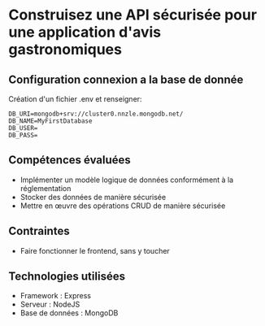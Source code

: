 # Construisez une API sécurisée pour une application d'avis gastronomiques
## Configuration connexion a la base de donnée
Création d'un fichier .env et renseigner:
```
DB_URI=mongodb+srv://cluster0.nnzle.mongodb.net/
DB_NAME=MyFirstDatabase
DB_USER=
DB_PASS=
```

## Compétences évaluées
- Implémenter un modèle logique de données conformément à la réglementation
- Stocker des données de manière sécurisée
- Mettre en œuvre des opérations CRUD de manière sécurisée

## Contraintes
- Faire fonctionner le frontend, sans y toucher

## Technologies utilisées
- Framework : Express
- Serveur : NodeJS
- Base de données : MongoDB
